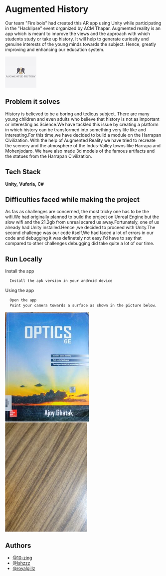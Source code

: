 
# Augmented History

Our team "Fire bois" had created this AR app using Unity while participating in the "Hacklipse" event organized by ACM Thapar.
Augmented reality is an app which is meant to improve the views and the approach with which students study or take up history. It will help to generate curiosity and genuine interests of the young minds towards the subject. Hence, greatly improving and enhancing our education system.  


![Logo](logo.png)


## Problem it solves
History is believed to be a boring and tedious subject. There are many young children and even adults who believe that history is not as important or interesting as Science.We have tackled this issue by creating a platform in which history can be transformed into something very life like and interesting.For this time,we have decided to build a module on the Harrapan Civilization. With the help of Augmented Reality we have tried to recreate the scenery and the atmosphere of the Indus-Valley towns like Harrapa and Mohenjodaro. We have also made 3d models of the famous artifacts and the statues from the Harrapan Civilization.
## Tech Stack

**Unity,** **Vuforia,** **C#**



## Difficulties faced while making the project
As fas as challenges are concerned, the most tricky one has to be the wifi.We had originally planned to build the project on Unreal Engine but the slow wifi and the 21.2gb from unreal scared us away.Fortunately, one of us already had Unity installed.Hence ,we decided to proceed with Unity.The second challenge was our code itself,We had faced a lot of errors in our code and debugging it was definetely not easy.I'd have to say that compared to other challenges debugging did take quite a lot of our time.

## Run Locally

Install the app

```bash
  Install the apk version in your android device
```

Using the app

```bash
  Open the app 
  Point your camera towards a surface as shown in the picture below.
```

![img](images/img.jpg)
![img](images/img2.jpg)

## Authors

- [@10-zing](https://github.com/10-zing)
- [@Ishzzz](https://github.com/Ishzzz)
- [@royalgillz](https://github.com/royalgillz)


